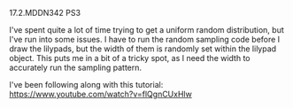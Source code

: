 17.2.MDDN342 PS3

I've spent quite a lot of time trying to get a uniform random distribution, but I've run into some issues. I have to run the random sampling code before I draw the lilypads, but the width of them is randomly set within the lilypad object. This puts me in a bit of a tricky spot, as I need the width to accurately run the sampling pattern. 

I've been following along with this tutorial: https://www.youtube.com/watch?v=flQgnCUxHlw